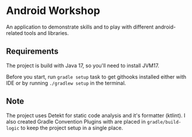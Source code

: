 # Android Workshop

An application to demonstrate skills and to play with different android-related tools and libraries.

## Requirements
The project is build with Java 17, so you'll need to install JVM17.

Before you start, run `gradle setup` task to get githooks installed either with IDE or by running `./gradlew setup` in the terminal.

## Note
The project uses Detekt for static code analysis and it's formatter (ktlint). 
I also created Gradle Convention Plugins with are placed in `gradle/build-logic` to keep the project setup in a single place.
